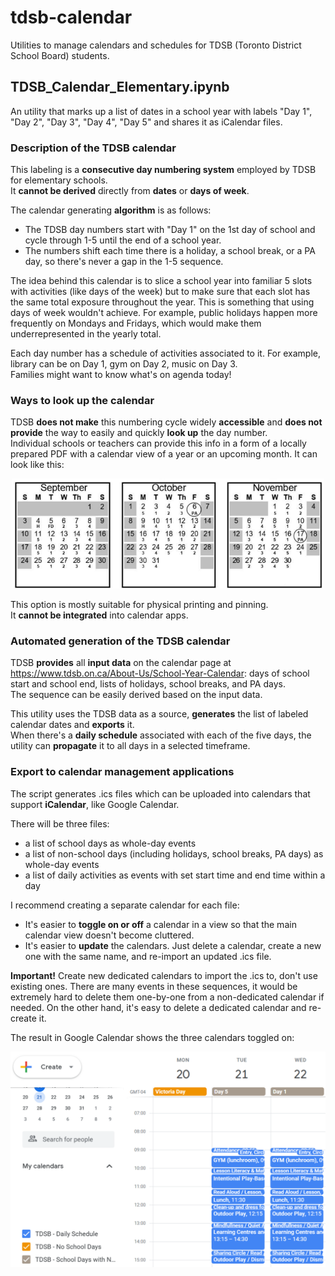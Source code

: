 # tdsb-calendar
Utilities to manage calendars and schedules for TDSB (Toronto District School Board) students.

## TDSB_Calendar_Elementary.ipynb
An utility that marks up a list of dates in a school year with labels "Day 1", "Day 2", "Day 3", "Day 4", "Day 5" and shares it as iCalendar files.  

### Description of the TDSB calendar    
This labeling is a **consecutive day numbering system** employed by TDSB for elementary schools.  
It **cannot be derived** directly from **dates** or **days of week**.  

The calendar generating **algorithm** is as follows:  
- The TDSB day numbers start with "Day 1" on the 1st day of school and cycle through 1-5 until the end of a school year.  
- The numbers shift each time there is a holiday, a school break, or a PA day, so there's never a gap in the 1-5 sequence.

The idea behind this calendar is to slice a school year into familiar 5 slots with activities (like days of the week) but to make sure that each slot has the same total exposure throughout the year. This is something that using days of week wouldn't achieve. For example, public holidays happen more frequently on Mondays and Fridays, which would make them underrepresented in the yearly total.  

Each day number has a schedule of activities associated to it. For example, library can be on Day 1, gym on Day 2, music on Day 3.  
Families might want to know what's on agenda today!  

### Ways to look up the calendar
TDSB **does not make** this numbering cycle widely **accessible** and **does not provide** the way to easily and quickly **look up** the day number.  
Individual schools or teachers can provide this info in a form of a locally prepared PDF with a calendar view of a year or an upcoming month. It can look like this:  

<p align="center">
  <img src="pics/tdsb-sample-print-calendar.png" width="500">
</p>  

This option is mostly suitable for physical printing and pinning.  
It **cannot be integrated** into calendar apps.  

### Automated generation of the TDSB calendar
TDSB **provides** all **input data** on the calendar page at https://www.tdsb.on.ca/About-Us/School-Year-Calendar: days of school start and school end, lists of holidays, school breaks, and PA days.  
The sequence can be easily derived based on the input data.    

This utility uses the TDSB data as a source, **generates** the list of labeled calendar dates and **exports** it.  
When there's a **daily schedule** associated with each of the five days, the utility can **propagate** it to all days in a selected timeframe.    

### Export to calendar management applications  
The script generates .ics files which can be uploaded into calendars that support **iCalendar**, like Google Calendar.  

There will be three files: 
- a list of school days as whole-day events
- a list of non-school days (including holidays, school breaks, PA days) as whole-day events
- a list of daily activities as events with set start time and end time within a day

I recommend creating a separate calendar for each file:  
- It's easier to **toggle on or off** a calendar in a view so that the main calendar view doesn't become cluttered.
- It's easier to **update** the calendars. Just delete a calendar, create a new one with the same name, and re-import an updated .ics file.

**Important!** Create new dedicated calendars to import the .ics to, don't use existing ones. There are many events in these sequences, it would be extremely hard to delete them one-by-one from a non-dedicated calendar if needed. On the other hand, it's easy to delete a dedicated calendar and re-create it. 

The result in Google Calendar shows the three calendars toggled on:  
<p align="center">
<img src="pics/tdsb-schedule-example.png" width="600">
</p>  

